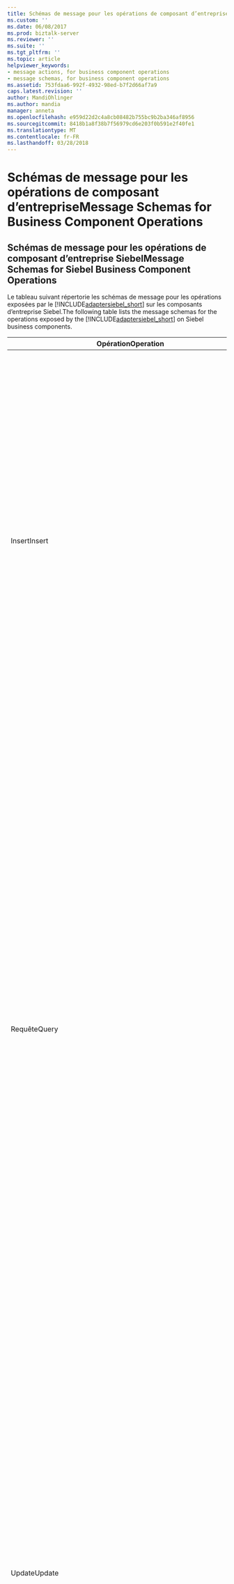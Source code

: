 ```yaml
---
title: Schémas de message pour les opérations de composant d’entreprise | Documents Microsoft
ms.custom: ''
ms.date: 06/08/2017
ms.prod: biztalk-server
ms.reviewer: ''
ms.suite: ''
ms.tgt_pltfrm: ''
ms.topic: article
helpviewer_keywords:
- message actions, for business component operations
- message schemas, for business component operations
ms.assetid: 753fdaa6-992f-4932-98ed-b7f2d66af7a9
caps.latest.revision: ''
author: MandiOhlinger
ms.author: mandia
manager: anneta
ms.openlocfilehash: e959d22d2c4a8cb08482b755bc9b2ba346af8956
ms.sourcegitcommit: 8418b1a8f38b7f56979cd6e203f0b591e2f40fe1
ms.translationtype: MT
ms.contentlocale: fr-FR
ms.lasthandoff: 03/28/2018
---
```

# <a name="message-schemas-for-business-component-operations"></a><span data-ttu-id="84658-102">Schémas de message pour les opérations de composant d’entreprise</span><span class="sxs-lookup"><span data-stu-id="84658-102">Message Schemas for Business Component Operations</span></span>
## <a name="message-schemas-for-siebel-business-component-operations"></a><span data-ttu-id="84658-103">Schémas de message pour les opérations de composant d’entreprise Siebel</span><span class="sxs-lookup"><span data-stu-id="84658-103">Message Schemas for Siebel Business Component Operations</span></span>  
 <span data-ttu-id="84658-104">Le tableau suivant répertorie les schémas de message pour les opérations exposées par le [!INCLUDE[adaptersiebel_short](../../includes/adaptersiebel-short-md.md)] sur les composants d’entreprise Siebel.</span><span class="sxs-lookup"><span data-stu-id="84658-104">The following table lists the message schemas for the operations exposed by the [!INCLUDE[adaptersiebel_short](../../includes/adaptersiebel-short-md.md)] on Siebel business components.</span></span>  
  
|<span data-ttu-id="84658-105">Opération</span><span class="sxs-lookup"><span data-stu-id="84658-105">Operation</span></span>|<span data-ttu-id="84658-106">Structure XML</span><span class="sxs-lookup"><span data-stu-id="84658-106">XML Structure</span></span>|<span data-ttu-id="84658-107"> Description</span><span class="sxs-lookup"><span data-stu-id="84658-107">Description</span></span>|  
|---------------|-------------------|-----------------|  
|<span data-ttu-id="84658-108">Insert</span><span class="sxs-lookup"><span data-stu-id="84658-108">Insert</span></span>|<span data-ttu-id="84658-109">Insérer le message :</span><span class="sxs-lookup"><span data-stu-id="84658-109">Insert message:</span></span><br /><br /> `<Insert xmlns="[VERSION]/BusinessObjects/[BO]/[BC]/Operation">   <ArrayOf[BC]InsertRecord>     <[BC]InsertRecord>       <[FIELD1_NAME]>value1</[FIELD1_NAME]>       <[FIELD2_NAME]>value2</[FIELD2_NAME]>       …     </[BC]InsertRecord>     …   </ArrayOf[BC]InsertRecord> </Insert>`<br /><br /> <span data-ttu-id="84658-110">[VERSION] = la chaîne de version de message ; par exemple, «http://Microsoft.LobServices.Siebel/2007/03».</span><span class="sxs-lookup"><span data-stu-id="84658-110">[VERSION] = The message version string; for example, "http://Microsoft.LobServices.Siebel/2007/03".</span></span><br /><br /> <span data-ttu-id="84658-111">[BO] = nom de l’objet métier ; par exemple, le compte.</span><span class="sxs-lookup"><span data-stu-id="84658-111">[BO] = Name of the business object; for example, Account.</span></span><br /><br /> <span data-ttu-id="84658-112">[BC] = nom du composant d’entreprise ; par exemple, le compte.</span><span class="sxs-lookup"><span data-stu-id="84658-112">[BC] = Name of the business component; for example, Account.</span></span><br /><br /> <span data-ttu-id="84658-113">[FIELD1_NAME] = nom de champ du composant entreprise ; par exemple, Account_x0020_Status.</span><span class="sxs-lookup"><span data-stu-id="84658-113">[FIELD1_NAME] = Business component field name; for example, Account_x0020_Status.</span></span><br /><br /> <span data-ttu-id="84658-114">Insérer un message de réponse :</span><span class="sxs-lookup"><span data-stu-id="84658-114">Insert response message:</span></span><br /><br /> `<InsertResponset xmlns="[VERSION]/BusinessObjects/[BO]/[BC]/Operation">   <InsertResult>      <string xmlns="http://schemas.microsoft.com/2003/10/Serialization/Arrays">[ID1]</string>      <string xmlns="http://schemas.microsoft.com/2003/10/Serialization/Arrays">[ID2]</string>      …   </InsertResult> </InsertResponse>`<br /><br /> <span data-ttu-id="84658-115">[VERSION] = la chaîne de version de message ; par exemple, «http://Microsoft.LobServices.Siebel/2007/03»</span><span class="sxs-lookup"><span data-stu-id="84658-115">[VERSION] = The message version string; for example, "http://Microsoft.LobServices.Siebel/2007/03"</span></span><br /><br /> <span data-ttu-id="84658-116">[BO] = nom de l’objet métier ; par exemple, le compte.</span><span class="sxs-lookup"><span data-stu-id="84658-116">[BO] = Name of the business object; for example, Account.</span></span><br /><br /> <span data-ttu-id="84658-117">[BC] = nom du composant d’entreprise ; par exemple, le compte.</span><span class="sxs-lookup"><span data-stu-id="84658-117">[BC] = Name of the business component; for example, Account.</span></span><br /><br /> <span data-ttu-id="84658-118">[ID] = ID d’enregistrement ; par exemple, 42 6ODBL.</span><span class="sxs-lookup"><span data-stu-id="84658-118">[ID] = Record ID; for example, 42-6ODBL.</span></span>|<span data-ttu-id="84658-119">Insère un ou plusieurs enregistrements dans un composant d’entreprise.</span><span class="sxs-lookup"><span data-stu-id="84658-119">Inserts one or more records into a business component.</span></span><br /><br /> <span data-ttu-id="84658-120">La réponse contient les ID de tous les enregistrements sont insérés d’enregistrement.</span><span class="sxs-lookup"><span data-stu-id="84658-120">The response contains the record IDs of all records inserted.</span></span><br /><br /> <span data-ttu-id="84658-121">Si au moins une insertion a réussi, puis aucune exception n’est levée et la réponse contient les ID des enregistrements a été insérés.</span><span class="sxs-lookup"><span data-stu-id="84658-121">If at least one insertion is successful, then no exception is thrown and the response will contain the IDs of the successfully inserted records.</span></span> <span data-ttu-id="84658-122">Toutefois, si toutes les insertions échouent, une exception sera levée (XmlReaderParsingException ou TargetSystemException).</span><span class="sxs-lookup"><span data-stu-id="84658-122">However, if all insertions fail, an exception will be thrown (XmlReaderParsingException or TargetSystemException).</span></span>|  
|<span data-ttu-id="84658-123">Requête</span><span class="sxs-lookup"><span data-stu-id="84658-123">Query</span></span>|<span data-ttu-id="84658-124">Message de requête :</span><span class="sxs-lookup"><span data-stu-id="84658-124">Query message:</span></span><br /><br /> `<Query xmlns="[VERSION]/BusinessObjects/[BO]/[BC]/Operation">   <ViewMode>[View_mode]</ViewMode>   <[BC]QueryInputRecord>     <SearchExpr>[Search_expr]</SearchExpr>     <SortSpec>Sort_spec</SortSpec>     <QueryFields>       <string xmlns="http://schemas.microsoft.com/2003/10/Serialization/Arrays">[Field1_name]</string>       <string xmlns="http://schemas.microsoft.com/2003/10/Serialization/Arrays">[Field2_name]</string>       …     </QueryFields>   </[BC]QueryInputRecord> </Query>`<br /><br /> <span data-ttu-id="84658-125">[VERSION] = la chaîne de version de message ; par exemple, «http://Microsoft.LobServices.Siebel/2007/03».</span><span class="sxs-lookup"><span data-stu-id="84658-125">[VERSION] = The message version string; for example, "http://Microsoft.LobServices.Siebel/2007/03".</span></span><br /><br /> <span data-ttu-id="84658-126">[View_mode] = mode d’affichage à appliquer.</span><span class="sxs-lookup"><span data-stu-id="84658-126">[View_mode] = View mode to apply.</span></span> <span data-ttu-id="84658-127">Il s'agit d'un paramètre facultatif.</span><span class="sxs-lookup"><span data-stu-id="84658-127">This is an optional parameter.</span></span> <span data-ttu-id="84658-128">Consultez la documentation de Siebel pour obtenir une explication des valeurs possibles.</span><span class="sxs-lookup"><span data-stu-id="84658-128">See the Siebel documentation for an explanation of possible values.</span></span><br /><br /> <span data-ttu-id="84658-129">[Search_expr] = expression de recherche Siebel ; par exemple, [Name] comme « 3Com \* ».</span><span class="sxs-lookup"><span data-stu-id="84658-129">[Search_expr] = Siebel search expression; for example, [Name] LIKE “3Com\*”.</span></span><br /><br /> <span data-ttu-id="84658-130">[Sort_spec] = la spécification de tri Siebel ; par exemple, nom (DESC), emplacement.</span><span class="sxs-lookup"><span data-stu-id="84658-130">[Sort_spec] = Siebel sort specification; for example, Name (DESC), Location.</span></span><br /><br /> <span data-ttu-id="84658-131">[FIELD1_NAME] = nom de champ du composant entreprise ; par exemple, état du compte.</span><span class="sxs-lookup"><span data-stu-id="84658-131">[FIELD1_NAME] = Business component field name; for example, Account Status.</span></span><br /><br /> <span data-ttu-id="84658-132">Message de réponse de requête :</span><span class="sxs-lookup"><span data-stu-id="84658-132">Query response message:</span></span><br /><br /> `<QueryResponse xmlns=" [VERSION]/BusinessObjects/[BO]/[BC]/Operation">   <QueryResult>     <[BC]QueryRecord>       <[FIELD1_NAME]>value1</[FIELD1_NAME]>       <[FIELD2_NAME]>value2</[FIELD2_NAME]>       …     </[BC]QueryRecord >   </QueryResult> </QueryResponse>`<br /><br /> <span data-ttu-id="84658-133">[VERSION] = la chaîne de version de message ; par exemple, «http://Microsoft.LobServices.Siebel/2007/03».</span><span class="sxs-lookup"><span data-stu-id="84658-133">[VERSION] = The message version string; for example, "http://Microsoft.LobServices.Siebel/2007/03".</span></span><br /><br /> <span data-ttu-id="84658-134">[BO] = nom de l’objet métier ; par exemple, le compte.</span><span class="sxs-lookup"><span data-stu-id="84658-134">[BO] = Name of the business object; for example, Account.</span></span><br /><br /> <span data-ttu-id="84658-135">[BC] = nom du composant d’entreprise ; par exemple, le compte.</span><span class="sxs-lookup"><span data-stu-id="84658-135">[BC] = Name of the business component; for example, Account.</span></span><br /><br /> <span data-ttu-id="84658-136">[FIELD1_NAME] = nom de champ du composant entreprise ; par exemple, Account_x0020_Status.</span><span class="sxs-lookup"><span data-stu-id="84658-136">[FIELD1_NAME] = Business component field name; for example, Account_x0020_Status.</span></span>|<span data-ttu-id="84658-137">Interroge un ou plusieurs enregistrements à partir du composant d’entreprise cible.</span><span class="sxs-lookup"><span data-stu-id="84658-137">Queries one or more records from the target business component.</span></span> <span data-ttu-id="84658-138">L’opération de requête accepte les paramètres suivants :</span><span class="sxs-lookup"><span data-stu-id="84658-138">The Query operation takes the following parameters:</span></span><br /><br /> <span data-ttu-id="84658-139">\<SearchExpr\> tous les enregistrements sous le composant de gestion cible sont comparés à l’expression de recherche et les enregistrements correspondants sont retournés.</span><span class="sxs-lookup"><span data-stu-id="84658-139">\<SearchExpr\> All records under the target business component are compared against the search expression and matching records are returned.</span></span><br /><br /> <span data-ttu-id="84658-140">\<SortSpec\> les spécifications de tri détermine l’ordre dans lequel les enregistrements qui correspondent à l’expression de recherche sont retournés.</span><span class="sxs-lookup"><span data-stu-id="84658-140">\<SortSpec\> The sort specification determines the order in which records that match the search expression are returned.</span></span> <span data-ttu-id="84658-141">Ce paramètre est facultatif.</span><span class="sxs-lookup"><span data-stu-id="84658-141">This parameter is optional.</span></span><br /><br /> <span data-ttu-id="84658-142">\<ChampsRequête\> une liste de noms de champ qui spécifie les champs dans le composant d’entreprise cible qui doit être récupéré par l’opération de requête.</span><span class="sxs-lookup"><span data-stu-id="84658-142">\<QueryFields\> A list of field names that specifies the fields in the target business component that should be retrieved by the query operation.</span></span> <span data-ttu-id="84658-143">Seuls les champs de cette liste sont renvoyés dans chaque enregistrement.</span><span class="sxs-lookup"><span data-stu-id="84658-143">Only the fields in this list are returned in each record.</span></span> <span data-ttu-id="84658-144">Chaque champ doit être spécifié en utilisant le nom d’origine du champ dans le composant d’entreprise, pas le nom codé en XML ; par exemple, « Prénom » au lieu de « First_x0032_Name ».</span><span class="sxs-lookup"><span data-stu-id="84658-144">Each field should be specified by using the original name of the field in the business component, not the XML-encoded name; for example, "First Name" instead of "First_x0032_Name".</span></span> <span data-ttu-id="84658-145">Ce paramètre est facultatif.</span><span class="sxs-lookup"><span data-stu-id="84658-145">This parameter is optional.</span></span> <span data-ttu-id="84658-146">Si les champs de la requête ne sont pas spécifiés, tous les champs sont retournés.</span><span class="sxs-lookup"><span data-stu-id="84658-146">If query fields are not specified, then all fields are returned.</span></span>|  
|<span data-ttu-id="84658-147">Update</span><span class="sxs-lookup"><span data-stu-id="84658-147">Update</span></span>|<span data-ttu-id="84658-148">Message de mise à jour :</span><span class="sxs-lookup"><span data-stu-id="84658-148">Update message:</span></span><br /><br /> `<Update xmlns="[VERSION]/BusinessObjects/[BO]/[BC]/Operation">   <ViewMode>[View_mode]</ViewMode>   <ArrayOf[BC]UpdateRecord>     <[BC]UpdateRecord>       <[FIELD1_NAME]>value1</[FIELD1_NAME]>       <[FIELD2_NAME]>value2</[FIELD2_NAME]>       …       <Id>[Record_ID]</Id>     </[BC]UpdateRecord>     …   </ArrayOf[BC]UpdateRecord> </Update>`<br /><br /> <span data-ttu-id="84658-149">[VERSION] = la chaîne de version de message ; par exemple, «http://Microsoft.LobServices.Siebel/2007/03».</span><span class="sxs-lookup"><span data-stu-id="84658-149">[VERSION] = The message version string; for example, "http://Microsoft.LobServices.Siebel/2007/03".</span></span><br /><br /> <span data-ttu-id="84658-150">[BO] = nom de l’objet métier ; par exemple, le compte.</span><span class="sxs-lookup"><span data-stu-id="84658-150">[BO] = Name of the business object; for example, Account.</span></span><br /><br /> <span data-ttu-id="84658-151">[BC] = nom du composant d’entreprise ; par exemple, le compte.</span><span class="sxs-lookup"><span data-stu-id="84658-151">[BC] = Name of the business component; for example, Account.</span></span><br /><br /> <span data-ttu-id="84658-152">[View_mode] = mode d’affichage à appliquer lors de l’interrogation des enregistrements qui doivent être mis à jour.</span><span class="sxs-lookup"><span data-stu-id="84658-152">[View_mode] = View mode to apply when querying the records that need to be updated.</span></span> <span data-ttu-id="84658-153">Il s'agit d'un paramètre facultatif.</span><span class="sxs-lookup"><span data-stu-id="84658-153">This is an optional parameter.</span></span> <span data-ttu-id="84658-154">Consultez la documentation de Siebel pour obtenir une explication des valeurs possibles.</span><span class="sxs-lookup"><span data-stu-id="84658-154">See the Siebel documentation for an explanation of possible values.</span></span><br /><br /> <span data-ttu-id="84658-155">[FIELD1_NAME] = nom de champ du composant entreprise ; par exemple, Account_x0020_Status.</span><span class="sxs-lookup"><span data-stu-id="84658-155">[FIELD1_NAME] = Business component field name; for example, Account_x0020_Status.</span></span><br /><br /> <span data-ttu-id="84658-156">[Record_ID] = ID d’enregistrement d’un enregistrement à mettre à jour ; par exemple, 42 60DBL.</span><span class="sxs-lookup"><span data-stu-id="84658-156">[Record_ID] = Record ID of a record to be updated; for example, 42-60DBL.</span></span><br /><br /> <span data-ttu-id="84658-157">Message de réponse de mise à jour :</span><span class="sxs-lookup"><span data-stu-id="84658-157">Update response message:</span></span><br /><br /> `<UpdateResponse xmlns="[VERSION]/BusinessObjects/[BO]/[BC]/Operation">   <UpdateResult>     <string xmlns="http://schemas.microsoft.com/2003/10/Serialization/Arrays">[ID1]</string>     <string xmlns="http://schemas.microsoft.com/2003/10/Serialization/Arrays">[ID2]</string>     …   </UpdateResult> </UpdateResponse>`<br /><br /> <span data-ttu-id="84658-158">[VERSION] = la chaîne de version de message ; par exemple, «http://Microsoft.LobServices.Siebel/2007/03».</span><span class="sxs-lookup"><span data-stu-id="84658-158">[VERSION] = The message version string; for example, "http://Microsoft.LobServices.Siebel/2007/03".</span></span><br /><br /> <span data-ttu-id="84658-159">[BO] = nom de l’objet métier ; par exemple, le compte.</span><span class="sxs-lookup"><span data-stu-id="84658-159">[BO] = Name of the business object; for example, Account.</span></span><br /><br /> <span data-ttu-id="84658-160">[BC] = nom du composant d’entreprise ; par exemple, le compte.</span><span class="sxs-lookup"><span data-stu-id="84658-160">[BC] = Name of the business component; for example, Account.</span></span><br /><br /> <span data-ttu-id="84658-161">[ID] = ID d’enregistrement ; par exemple, 42 6ODBL.</span><span class="sxs-lookup"><span data-stu-id="84658-161">[ID] = Record ID; for example, 42-6ODBL.</span></span>|<span data-ttu-id="84658-162">Mettre à jour un ou plusieurs enregistrements spécifiées par une liste d’enregistrements de mise à jour.</span><span class="sxs-lookup"><span data-stu-id="84658-162">Update one or more records specified by a list of update records.</span></span><br /><br /> <span data-ttu-id="84658-163">Chaque enregistrement de la mise à jour contient une liste des champs à mettre à jour et un seul, obligatoire \<Id\> élément qui identifie l’enregistrement à mettre à jour.</span><span class="sxs-lookup"><span data-stu-id="84658-163">Each update record contains a list of the fields to be updated and a single, mandatory \<Id\> element that identifies the record to be updated.</span></span><br /><br /> <span data-ttu-id="84658-164">La réponse contient une liste de l’enregistrement de l’ID de tous les enregistrements mis à jour.</span><span class="sxs-lookup"><span data-stu-id="84658-164">The response contains a list of the record IDs of all of the records updated.</span></span><br /><br /> <span data-ttu-id="84658-165">Si au moins une mise à jour a réussi, puis aucune exception n’est levée et la réponse contient les ID des enregistrements de mise à jour réussie.</span><span class="sxs-lookup"><span data-stu-id="84658-165">If at least one update is successful, then no exception is thrown and the response will contain the IDs of the successfully updated records.</span></span> <span data-ttu-id="84658-166">Toutefois, si les mises à jour échouent, une exception sera levée (XmlReaderParsingException ou TargetSystemException).</span><span class="sxs-lookup"><span data-stu-id="84658-166">However, if all updates fail, an exception will be thrown (XmlReaderParsingException or TargetSystemException).</span></span>|  
|<span data-ttu-id="84658-167">Supprimer</span><span class="sxs-lookup"><span data-stu-id="84658-167">Delete</span></span>|<span data-ttu-id="84658-168">Supprimer le message :</span><span class="sxs-lookup"><span data-stu-id="84658-168">Delete message:</span></span><br /><br /> `<Delete xmlns="[VERSION]/BusinessObjects/[BO]/[BC]/Operation">   <ViewMode>[View_mode]</ViewMode>   <Id>     <string xmlns="http://schemas.microsoft.com/2003/10/Serialization/Arrays">[ID1]</string>     <string xmlns="http://schemas.microsoft.com/2003/10/Serialization/Arrays">[ID2]</string>     …   </Id>   <SearchExpr>Search_expr</SearchExpr> </Delete>`<br /><br /> <span data-ttu-id="84658-169">[VERSION] = la chaîne de version de message ; par exemple, «http://Microsoft.LobServices.Siebel/2007/03».</span><span class="sxs-lookup"><span data-stu-id="84658-169">[VERSION] = The message version string; for example, "http://Microsoft.LobServices.Siebel/2007/03".</span></span><br /><br /> <span data-ttu-id="84658-170">[BO] = nom de l’objet métier ; par exemple, le compte.</span><span class="sxs-lookup"><span data-stu-id="84658-170">[BO] = Name of the business object; for example, Account.</span></span><br /><br /> <span data-ttu-id="84658-171">[BC] = nom du composant d’entreprise ; par exemple, le compte.</span><span class="sxs-lookup"><span data-stu-id="84658-171">[BC] = Name of the business component; for example, Account.</span></span><br /><br /> <span data-ttu-id="84658-172">[View_mode] = mode d’affichage à appliquer lors de l’interrogation des enregistrements qui doivent être supprimés.</span><span class="sxs-lookup"><span data-stu-id="84658-172">[View_mode] = View mode to apply when querying the records that need to be deleted.</span></span> <span data-ttu-id="84658-173">Il s'agit d'un paramètre facultatif.</span><span class="sxs-lookup"><span data-stu-id="84658-173">This is an optional parameter.</span></span> <span data-ttu-id="84658-174">Consultez la documentation de Siebel pour obtenir une explication des valeurs possibles.</span><span class="sxs-lookup"><span data-stu-id="84658-174">See the Siebel documentation for an explanation of possible values.</span></span><br /><br /> <span data-ttu-id="84658-175">[ID] = ID d’enregistrement ; par exemple, 42 6ODBL.</span><span class="sxs-lookup"><span data-stu-id="84658-175">[ID] = Record ID; for example, 42-6ODBL.</span></span><br /><br /> <span data-ttu-id="84658-176">Search_expr = expression de recherche Siebel ; par exemple, [Name] comme « 3Com \* ».</span><span class="sxs-lookup"><span data-stu-id="84658-176">Search_expr = Siebel search expression; for example, [Name] LIKE “3Com\*”.</span></span><br /><br /> <span data-ttu-id="84658-177">Supprimer le message de réponse</span><span class="sxs-lookup"><span data-stu-id="84658-177">Delete response message</span></span><br /><br /> `<DeleteResponse xmlns="[VERSION]/BusinessObjects/[BO]/[BC]/Operation">   <DeleteResult>     <string xmlns="http://schemas.microsoft.com/2003/10/Serialization/Arrays">[ID1]</string>     <string xmlns="http://schemas.microsoft.com/2003/10/Serialization/Arrays">[ID2]</string>     …   </DeleteResult> </DeleteResponse>`<br /><br /> <span data-ttu-id="84658-178">[VERSION] = la chaîne de version de message ; par exemple, «http://Microsoft.LobServices.Siebel/2007/03».</span><span class="sxs-lookup"><span data-stu-id="84658-178">[VERSION] = The message version string; for example, "http://Microsoft.LobServices.Siebel/2007/03".</span></span><br /><br /> <span data-ttu-id="84658-179">[BO] = nom de l’objet métier ; par exemple, le compte.</span><span class="sxs-lookup"><span data-stu-id="84658-179">[BO] = Name of the business object; for example, Account.</span></span><br /><br /> <span data-ttu-id="84658-180">[BC] = nom du composant d’entreprise ; par exemple, le compte.</span><span class="sxs-lookup"><span data-stu-id="84658-180">[BC] = Name of the business component; for example, Account.</span></span><br /><br /> <span data-ttu-id="84658-181">[ID] = ID d’enregistrement ; par exemple, 42 6ODBL.</span><span class="sxs-lookup"><span data-stu-id="84658-181">[ID] = Record ID; for example, 42-6ODBL.</span></span>|<span data-ttu-id="84658-182">Supprimer un ou plusieurs enregistrements correspondant à un ensemble d’ID d’enregistrement ou d’une expression de recherche.</span><span class="sxs-lookup"><span data-stu-id="84658-182">Delete one or more records matching a set of record IDs or a search expression.</span></span><br /><br /> <span data-ttu-id="84658-183">**Important :** l’opération de suppression prend une expression de recherche ou d’un ensemble d’ID d’enregistrement.</span><span class="sxs-lookup"><span data-stu-id="84658-183">**Important:** The Delete operation takes either a search expression or a set of record IDs.</span></span> <span data-ttu-id="84658-184">Vous ne pouvez pas spécifier les deux paramètres dans la même opération de suppression.</span><span class="sxs-lookup"><span data-stu-id="84658-184">You cannot specify both parameters in the same Delete operation.</span></span><br /><br /> <span data-ttu-id="84658-185">La réponse contient une liste de l’enregistrement ID de toutes les lignes supprimées.</span><span class="sxs-lookup"><span data-stu-id="84658-185">The response contains a list of the record IDs of all of the rows deleted.</span></span><br /><br /> <span data-ttu-id="84658-186">Si au moins une suppression a réussi, puis aucune exception n’est levée et la réponse contient les ID des enregistrements supprimés avec succès.</span><span class="sxs-lookup"><span data-stu-id="84658-186">If at least one deletion is successful, then no exception is thrown and the response will contain the IDs of the successfully deleted records.</span></span> <span data-ttu-id="84658-187">Toutefois, si toutes les suppressions échouent, une exception sera levée (XmlReaderParsingException ou TargetSystemException).</span><span class="sxs-lookup"><span data-stu-id="84658-187">However, if all deletions fail, an exception will be thrown (XmlReaderParsingException or TargetSystemException).</span></span>|  
|<span data-ttu-id="84658-188">Associer</span><span class="sxs-lookup"><span data-stu-id="84658-188">Associate</span></span>|<span data-ttu-id="84658-189">Associer le message :</span><span class="sxs-lookup"><span data-stu-id="84658-189">Associate message:</span></span><br /><br /> `<Associate xmlns="[VERSION]/BusinessObjects/[BO]/[BC]/Operation">   <ViewMode>[View_mode]</ViewMode>   <ParentSearchExpr>Par_search</ParentSearchExpr>   <ParentMVGField>Field_name</ParentMVGField>   <ChildSearchExpr>Chld_search</ChildSearchExpr> </Associate>`<br /><br /> <span data-ttu-id="84658-190">[VERSION] = la chaîne de version de message ; par exemple, «http://Microsoft.LobServices.Siebel/2007/03».</span><span class="sxs-lookup"><span data-stu-id="84658-190">[VERSION] = The message version string; for example, "http://Microsoft.LobServices.Siebel/2007/03".</span></span><br /><br /> <span data-ttu-id="84658-191">[BO] = nom de l’objet métier ; par exemple, le compte.</span><span class="sxs-lookup"><span data-stu-id="84658-191">[BO] = Name of the business object; for example, Account.</span></span><br /><br /> <span data-ttu-id="84658-192">[BC] = nom du composant d’entreprise ; par exemple, le compte.</span><span class="sxs-lookup"><span data-stu-id="84658-192">[BC] = Name of the business component; for example, Account.</span></span><br /><br /> <span data-ttu-id="84658-193">[View_mode] = mode d’affichage à appliquer à la requête pour les enregistrements de composant d’entreprise parents et enfants.</span><span class="sxs-lookup"><span data-stu-id="84658-193">[View_mode] = View mode to apply to the query for parent and child business component records.</span></span> <span data-ttu-id="84658-194">Si une valeur est spécifiée, cette valeur sera appliquée à la recherche de parent et la recherche d’enfants.</span><span class="sxs-lookup"><span data-stu-id="84658-194">If a value is specified, that value will be applied to both the parent search and the child search.</span></span> <span data-ttu-id="84658-195">Il s'agit d'un argument facultatif.</span><span class="sxs-lookup"><span data-stu-id="84658-195">This is an optional argument.</span></span> <span data-ttu-id="84658-196">Pour obtenir une explication des valeurs possibles, consultez la documentation de Siebel.</span><span class="sxs-lookup"><span data-stu-id="84658-196">For an explanation of possible values, see the Siebel documentation.</span></span><br /><br /> <span data-ttu-id="84658-197">[Par_search] = expression de recherche correspondant à une seule activité composant parente ; par exemple, [Id] comme AB-12345.</span><span class="sxs-lookup"><span data-stu-id="84658-197">[Par_search] = Search expression matching exactly one parent business component record; for example, [Id] LIKE AB-12345.</span></span><br /><br /> <span data-ttu-id="84658-198">[Chld_search] = expression de recherche correspondant à enregistrement de composant de professionnels exactement un seul enfant sera associé à l’enregistrement de composant parent entreprise ; par exemple, [Id] comme CD-12345.</span><span class="sxs-lookup"><span data-stu-id="84658-198">[Chld_search] = Search expression matching exactly one child business component record that will be associated with the parent business component record; for example, [Id] LIKE CD-12345.</span></span><br /><br /> <span data-ttu-id="84658-199">[Nom_champ] = nom de champ de groupe à valeurs multiples du composant parent entreprise ; par exemple, « facture à prénom ' dans le composant de gestion de compte.</span><span class="sxs-lookup"><span data-stu-id="84658-199">[Field_name] = Multi-value group field name of the parent business component; for example, 'Bill To First Name' in the Account business component.</span></span><br /><br /> <span data-ttu-id="84658-200">Associer un message de réponse :</span><span class="sxs-lookup"><span data-stu-id="84658-200">Associate response message:</span></span><br /><br /> `<AssociateResponse xmlns="[VERSION]/BusinessObjects/[BO]/[BC]/Operation">   <AssociateResult>     <ChildID>[CHILD_ID]</ChildID>     <ParentID>[PARENT_ID]</ParentID>   </AssociateResult> </AssociateResponse>`<br /><br /> <span data-ttu-id="84658-201">[VERSION] = la chaîne de version de message ; par exemple, «http://Microsoft.LobServices.Siebel/2007/03».</span><span class="sxs-lookup"><span data-stu-id="84658-201">[VERSION] = The message version string; for example, "http://Microsoft.LobServices.Siebel/2007/03".</span></span><br /><br /> <span data-ttu-id="84658-202">[BO] = nom de l’objet métier ; par exemple, le compte.</span><span class="sxs-lookup"><span data-stu-id="84658-202">[BO] = Name of the business object; for example, Account.</span></span><br /><br /> <span data-ttu-id="84658-203">[BC] = nom du composant d’entreprise ; par exemple, le compte.</span><span class="sxs-lookup"><span data-stu-id="84658-203">[BC] = Name of the business component; for example, Account.</span></span><br /><br /> <span data-ttu-id="84658-204">[CHILD_ID] = ID d’enregistrement enfant ; par exemple, 42 6ODBL.</span><span class="sxs-lookup"><span data-stu-id="84658-204">[CHILD_ID] = Child Record ID; for example, 42-6ODBL.</span></span><br /><br /> <span data-ttu-id="84658-205">[PARENT_ID] = ID d’enregistrement Parent ; par exemple, 42 6ODBL.</span><span class="sxs-lookup"><span data-stu-id="84658-205">[PARENT_ID] = Parent Record ID; for example, 42-6ODBL.</span></span>|<span data-ttu-id="84658-206">L’opération d’association apparaissent uniquement pour les composants d’entreprise avec des champs de groupe à valeurs multiples (multiples).</span><span class="sxs-lookup"><span data-stu-id="84658-206">The Associate operation is surfaced only for business components with multi-value group (MVG) fields.</span></span> <span data-ttu-id="84658-207">Il associe les enregistrements en spécifiant les expressions de recherche pour le parent et enfant.</span><span class="sxs-lookup"><span data-stu-id="84658-207">It associates records by specifying search expressions for parent and child records.</span></span><br /><br /> <span data-ttu-id="84658-208">L’opération d’association :</span><span class="sxs-lookup"><span data-stu-id="84658-208">The Associate operation:</span></span><br /><br /> <span data-ttu-id="84658-209">-Associe un enregistrement de composant d’entreprise parent sélectionné avec un enregistrement de composant d’activité enfant sélectionné</span><span class="sxs-lookup"><span data-stu-id="84658-209">- Associates a selected parent business component record with one selected child business component record</span></span><br /><br /> <span data-ttu-id="84658-210">-Établit une association 1:1.</span><span class="sxs-lookup"><span data-stu-id="84658-210">- Establishes a 1:1 association.</span></span> <span data-ttu-id="84658-211">un seul enregistrement parent à associer à l’enregistrement d’un enfant</span><span class="sxs-lookup"><span data-stu-id="84658-211">one parent record will be associated with one child record</span></span><br /><br /> <span data-ttu-id="84658-212">-Les associations de 1:1 plusieurs doivent être effectuées pour une association de 1 à n, et plusieurs associations de 1 à n doivent être effectuées pour une association m : n</span><span class="sxs-lookup"><span data-stu-id="84658-212">- Multiple 1:1 associations should be made for a 1:N association and multiple 1:N associations should be made for a M:N association</span></span><br /><br /> <span data-ttu-id="84658-213">Remarque :</span><span class="sxs-lookup"><span data-stu-id="84658-213">Please note:</span></span><br /><br /> <span data-ttu-id="84658-214">L’expression de recherche parent doit correspondre à un enregistrement unique dans la table parente.</span><span class="sxs-lookup"><span data-stu-id="84658-214">The parent search expression must match a unique record in the parent table.</span></span><br /><br /> <span data-ttu-id="84658-215">L’expression de recherche enfant doit correspondre à un enregistrement unique dans la table enfant.</span><span class="sxs-lookup"><span data-stu-id="84658-215">The child search expression must match a unique record in the child table.</span></span><br /><br /> <span data-ttu-id="84658-216">La valeur de retour contient l’ID d’enregistrement de la ligne enfant associée et l’ID d’enregistrement de la ligne parente associée.</span><span class="sxs-lookup"><span data-stu-id="84658-216">The return value contains the record ID of the associated child row and the record ID of the associated parent row.</span></span> <span data-ttu-id="84658-217">Si l’expression de recherche parent ou l’expression de recherche enfant retourne plus d’un enregistrement de correspondance, une exception est levée.</span><span class="sxs-lookup"><span data-stu-id="84658-217">If the parent search expression or the child search expression returns more than one matching record, an exception will be thrown.</span></span>|  
|<span data-ttu-id="84658-218">Dissocier</span><span class="sxs-lookup"><span data-stu-id="84658-218">Dissociate</span></span>|<span data-ttu-id="84658-219">Dissociation du message :</span><span class="sxs-lookup"><span data-stu-id="84658-219">Dissociate message:</span></span><br /><br /> `<Dissociate xmlns="[VERSION]/BusinessObjects/[BO]/[BC]/Operation">   <ViewMode>[View_mode]</ViewMode>   <ParentSearchExpr>Par_search</ParentSearchExpr>   <ParentMVGField>Field_name</ParentMVGField>   <ChildSearchExpr>Chld_search</ChildSearchExpr> </Dissociate>`<br /><br /> <span data-ttu-id="84658-220">[VERSION] = la chaîne de version de message ; par exemple, «http://Microsoft.LobServices.Siebel/2007/03».</span><span class="sxs-lookup"><span data-stu-id="84658-220">[VERSION] = The message version string; for example, "http://Microsoft.LobServices.Siebel/2007/03".</span></span><br /><br /> <span data-ttu-id="84658-221">[BO] = nom de l’objet métier ; par exemple, le compte.</span><span class="sxs-lookup"><span data-stu-id="84658-221">[BO] = Name of the business object; for example, Account.</span></span><br /><br /> <span data-ttu-id="84658-222">[BC] = nom du composant d’entreprise ; par exemple, le compte.</span><span class="sxs-lookup"><span data-stu-id="84658-222">[BC] = Name of the business component; for example, Account.</span></span><br /><br /> <span data-ttu-id="84658-223">[View_mode] = mode d’affichage à appliquer à la requête pour les enregistrements de composant d’entreprise parents et enfants.</span><span class="sxs-lookup"><span data-stu-id="84658-223">[View_mode] = View mode to apply to the query for parent and child business component records.</span></span> <span data-ttu-id="84658-224">Si une valeur est spécifiée, cette valeur sera appliquée à la recherche de parent et la recherche d’enfants.</span><span class="sxs-lookup"><span data-stu-id="84658-224">If a value is specified, that value will be applied to both the parent search and the child search.</span></span> <span data-ttu-id="84658-225">Il s'agit d'un argument facultatif.</span><span class="sxs-lookup"><span data-stu-id="84658-225">This is an optional argument.</span></span> <span data-ttu-id="84658-226">Pour obtenir une explication des valeurs autorisées, consultez la documentation de Siebel.</span><span class="sxs-lookup"><span data-stu-id="84658-226">For an explanation of permissible values, see the Siebel documentation.</span></span><br /><br /> <span data-ttu-id="84658-227">[Par_search] = expression de recherche correspondant à une seule activité composant parente ; par exemple, [Id] comme AB-12345.</span><span class="sxs-lookup"><span data-stu-id="84658-227">[Par_search] = Search expression matching exactly one parent business component record; for example, [Id] LIKE AB-12345.</span></span><br /><br /> <span data-ttu-id="84658-228">[Chld_search] = expression de recherche correspondant exactement une entreprise composant enregistrement enfant qui sera dissociée avec l’enregistrement de composant parent entreprise ; par exemple, [Id] comme CD-12345.</span><span class="sxs-lookup"><span data-stu-id="84658-228">[Chld_search] = Search expression matching exactly one child business component record that will be dissociated with the parent business component record; for example, [Id] LIKE CD-12345.</span></span><br /><br /> <span data-ttu-id="84658-229">[Nom_champ] = fieldname de groupe à valeurs multiples du composant parent entreprise ; par exemple, « facture à prénom ' dans le composant de gestion de compte.</span><span class="sxs-lookup"><span data-stu-id="84658-229">[Field_name] = Multi-value group fieldname of the parent business component; for example, 'Bill To First Name' in the Account business component.</span></span><br /><br /> <span data-ttu-id="84658-230">Dissociation du message de réponse :</span><span class="sxs-lookup"><span data-stu-id="84658-230">Dissociate response message:</span></span><br /><br /> `<DissociateResponse xmlns="[VERSION]/BusinessObjects/[BO]/[BC]/Operation">   <DissociateResult>     <ChildID>[CHILD_ID]</ChildID>     <ParentID>[PARENT_ID]</ParentID>   </DissociateResult> </DisocciateResponse>`<br /><br /> <span data-ttu-id="84658-231">[VERSION] = la chaîne de version de message ; par exemple, «http://Microsoft.LobServices.Siebel/2007/03».</span><span class="sxs-lookup"><span data-stu-id="84658-231">[VERSION] = The message version string; for example, "http://Microsoft.LobServices.Siebel/2007/03".</span></span><br /><br /> <span data-ttu-id="84658-232">[BO] = nom de l’objet métier ; par exemple, le compte.</span><span class="sxs-lookup"><span data-stu-id="84658-232">[BO] = Name of the business object; for example, Account.</span></span><br /><br /> <span data-ttu-id="84658-233">[BC] = nom du composant d’entreprise ; par exemple, le compte.</span><span class="sxs-lookup"><span data-stu-id="84658-233">[BC] = Name of the business component; for example, Account.</span></span><br /><br /> <span data-ttu-id="84658-234">[CHILD_ID] = ID d’enregistrement enfant ; par exemple, 42 6ODBL.</span><span class="sxs-lookup"><span data-stu-id="84658-234">[CHILD_ID] = Child Record ID; for example, 42-6ODBL.</span></span><br /><br /> <span data-ttu-id="84658-235">[PARENT_ID] = ID d’enregistrement Parent ; par exemple, 42 6ODBL.</span><span class="sxs-lookup"><span data-stu-id="84658-235">[PARENT_ID] = Parent Record ID; for example, 42-6ODBL.</span></span>|<span data-ttu-id="84658-236">L’opération recréez-la apparaissent uniquement pour les composants d’entreprise avec des champs de groupe à valeurs multiples (multiples).</span><span class="sxs-lookup"><span data-stu-id="84658-236">The Dissociate operation is surfaced only for business components with multi-value group (MVG) fields.</span></span> <span data-ttu-id="84658-237">Il dissocie les enregistrements en spécifiant les expressions de recherche pour le parent et enfant.</span><span class="sxs-lookup"><span data-stu-id="84658-237">It dissociates records by specifying search expressions for parent and child records.</span></span><br /><br /> <span data-ttu-id="84658-238">L’opération recréez-la :</span><span class="sxs-lookup"><span data-stu-id="84658-238">The Dissociate operation:</span></span><br /><br /> <span data-ttu-id="84658-239">Dissocie un enregistrement de composant parent sélectionné professionnels avec un enregistrement de composant d’activité enfant sélectionné</span><span class="sxs-lookup"><span data-stu-id="84658-239">Dissociates a selected parent business component record with one selected child business component record</span></span><br /><br /> <span data-ttu-id="84658-240">Établit une dissociation 1:1.</span><span class="sxs-lookup"><span data-stu-id="84658-240">Establishes a 1:1 dissociation.</span></span> <span data-ttu-id="84658-241">un seul enregistrement parent sera dissocié avec l’enregistrement d’un enfant</span><span class="sxs-lookup"><span data-stu-id="84658-241">one parent record will be dissociated with one child record</span></span><br /><br /> <span data-ttu-id="84658-242">Plusieurs dissociations de 1:1 doivent être effectuées pour une dissociation de 1 à n, et plusieurs dissociations de 1 à n doivent être effectuées pour une dissociation m : n</span><span class="sxs-lookup"><span data-stu-id="84658-242">Multiple 1:1 dissociations should be made for a 1:N dissociation and multiple 1:N dissociations should be made for a M:N dissociation</span></span><br /><br /> <span data-ttu-id="84658-243">Notez que l’expression de recherche enfant doit correspondre à un enregistrement unique parmi les enregistrements associés avec les enregistrements parents qui correspond à l’expression de recherche du parent.</span><span class="sxs-lookup"><span data-stu-id="84658-243">Note that the child search expression must match a unique record among the associated records with parent records that match the parent search expression.</span></span><br /><br /> <span data-ttu-id="84658-244">**Important :** il existe une différence dans l’expression de recherche enfant pour les opérations d’association et RECRÉEZ-la.</span><span class="sxs-lookup"><span data-stu-id="84658-244">**Important:** There is a difference in the child search expression for ASSOCIATE and DISSOCIATE operations.</span></span> <span data-ttu-id="84658-245">Dans une opération d’association, l’expression de recherche enfant recherche tous les enregistrements dans le composant d’activité enfant.</span><span class="sxs-lookup"><span data-stu-id="84658-245">In an ASSOCIATE operation, the child search expression searches all records in the child business component.</span></span> <span data-ttu-id="84658-246">Dans une opération RECRÉEZ-la, l’expression de recherche enfant recherche uniquement les enregistrements dans le composant d’entreprise enfants qui sont associés à des enregistrements dans le composant parent de l’entreprise, où les enregistrements parents correspond à l’expression de recherche de parent.</span><span class="sxs-lookup"><span data-stu-id="84658-246">In a DISSOCIATE operation, the child search expression searches only those records in the child business component that are associated with records in the parent business component, where the parent records match the parent search expression.</span></span><br /><br /> <span data-ttu-id="84658-247">La valeur de retour contient l’ID d’enregistrement de l’enregistrement enfant de dissociation et l’ID d’enregistrement de l’enregistrement parent de dissociation.</span><span class="sxs-lookup"><span data-stu-id="84658-247">The return value contains the record ID of the dissociated child record and the record ID of the dissociated parent record.</span></span> <span data-ttu-id="84658-248">Si l’expression de recherche parent ou l’expression de recherche enfant retourne plus d’un enregistrement de correspondance, une exception est levée.</span><span class="sxs-lookup"><span data-stu-id="84658-248">If the parent search expression or the child search expression returns more than one matching record, an exception will be thrown.</span></span>|  
|<span data-ttu-id="84658-249">Query_[MVG_Child_Business_Comp]</span><span class="sxs-lookup"><span data-stu-id="84658-249">Query_[MVG_Child_Business_Comp]</span></span>|<span data-ttu-id="84658-250">Message de Query_ [MVG_Child_Business_Comp] :</span><span class="sxs-lookup"><span data-stu-id="84658-250">Query_[MVG_Child_Business_Comp] message:</span></span><br /><br /> `<Query_[CHILD_BC] xmlns="BusinessObjects/[BO]/[BC]/Operation">   <ViewMode>View_mode</ViewMode>   <ParentSearchExpr>Par_search</ParentSearchExpr>   <ParentMVGField>Field_name</ParentMVGField>   <[CHILD_BC]QueryInputRecord>     <SearchExpr>Chld_search </SearchExpr>     <QueryFields>       <string>field1</string>       <string>field2</string>       …     </QueryFields>   </[CHILD_BC]QueryInputRecord> </Query_[CHILD_BC]>`<br /><br /> <span data-ttu-id="84658-251">[VERSION] = la chaîne de version de message ; par exemple, «http://Microsoft.LobServices.Siebel/2007/03».</span><span class="sxs-lookup"><span data-stu-id="84658-251">[VERSION] = The message version string; for example, "http://Microsoft.LobServices.Siebel/2007/03".</span></span><br /><br /> <span data-ttu-id="84658-252">[BO] = nom de l’objet métier ; par exemple, le compte.</span><span class="sxs-lookup"><span data-stu-id="84658-252">[BO] = Name of the business object; for example, Account.</span></span><br /><br /> <span data-ttu-id="84658-253">[BC] = nom du composant d’entreprise ; par exemple, le compte.</span><span class="sxs-lookup"><span data-stu-id="84658-253">[BC] = Name of the business component; for example, Account.</span></span><br /><br /> <span data-ttu-id="84658-254">[View_mode] = mode d’affichage à appliquer ; peut être de 0 à 9.</span><span class="sxs-lookup"><span data-stu-id="84658-254">[View_mode] = View mode to apply; can be 0 to 9.</span></span> <span data-ttu-id="84658-255">Il s'agit d'un paramètre facultatif.</span><span class="sxs-lookup"><span data-stu-id="84658-255">This is an optional parameter.</span></span> <span data-ttu-id="84658-256">Consultez la documentation de Siebel pour obtenir une explication de ces valeurs possibles.</span><span class="sxs-lookup"><span data-stu-id="84658-256">See the Siebel documentation for an explanation of these possible values.</span></span><br /><br /> <span data-ttu-id="84658-257">[CHILD_BC] = nom du composant d’entreprise enfant associé au champ de groupe à valeurs multiples du composant parent entreprise ; par exemple, Contact (pour le composant de gestion de compte parent).</span><span class="sxs-lookup"><span data-stu-id="84658-257">[CHILD_BC] = Name of the child business component associated with the parent business component’s MVG field; for example, Contact (for the Account parent business component).</span></span><br /><br /> <span data-ttu-id="84658-258">[Par_search] = expression de recherche de correspondance 1 enregistrement de composant d’entreprise parent ; par exemple, [Id] comme AB-12345.</span><span class="sxs-lookup"><span data-stu-id="84658-258">[Par_search] = Search expression matching 1 parent business component record; for example, [Id] LIKE AB-12345.</span></span><br /><br /> <span data-ttu-id="84658-259">[Nom_champ] = fieldname de groupe à valeurs multiples du composant Parent entreprise ; par exemple, « facture à prénom ' dans le composant de gestion de compte ».</span><span class="sxs-lookup"><span data-stu-id="84658-259">[Field_name] = Multi-value group fieldname of the Parent business component; for example, 'Bill To First Name' in the Account business component'.</span></span><br /><br /> <span data-ttu-id="84658-260">[Chld_search] = expression de recherche correspondant à 1 ou plusieurs enfants composant documents professionnels ; par exemple, [Id] comme CD-12345.</span><span class="sxs-lookup"><span data-stu-id="84658-260">[Chld_search] = Search expression matching 1 or more child business component records; for example, [Id] LIKE CD-12345.</span></span><br /><br /> <span data-ttu-id="84658-261">[field1], [field2] et ainsi de suite = champs de la requête dans le composant d’activité enfant.</span><span class="sxs-lookup"><span data-stu-id="84658-261">[field1], [field2], and so on = Query fields in the child business component.</span></span> <span data-ttu-id="84658-262">Une liste de noms de champ qui spécifie les champs dans le composant d’entreprise enfant qui doit être récupéré par l’opération.</span><span class="sxs-lookup"><span data-stu-id="84658-262">A list of field names that specifies the fields in the child business component that should be retrieved by the operation.</span></span> <span data-ttu-id="84658-263">Seuls les champs de cette liste sont renvoyés dans chaque enregistrement.</span><span class="sxs-lookup"><span data-stu-id="84658-263">Only the fields in this list are returned in each record.</span></span> <span data-ttu-id="84658-264">Chaque champ doit être spécifié en utilisant le nom d’origine du champ dans le composant de gestion des enfants, pas le nom XML encodé ; par exemple, « Prénom » au lieu de « First_x0032_Name ».</span><span class="sxs-lookup"><span data-stu-id="84658-264">Each field should be specified by using the original name of the field in the child business component, not the XML encoded name; for example, "First Name" instead of "First_x0032_Name".</span></span> <span data-ttu-id="84658-265">Ce paramètre est facultatif.</span><span class="sxs-lookup"><span data-stu-id="84658-265">This parameter is optional.</span></span><br /><br /> <span data-ttu-id="84658-266">Message de réponse Query_ [MVG_Child_Business_Comp] :</span><span class="sxs-lookup"><span data-stu-id="84658-266">Query_[MVG_Child_Business_Comp] response message:</span></span><br /><br /> `<Query_[CHILD_BC]Response xmlns="[VERSION]/BusinessObjects/[BO]/[BC]/Operation">   <Query_[CHILD_BC]Result>     <[CHILD_BC]QueryRecord>       <[FIELD1_NAME]>value1</[FIELD1_NAME]>       <[FIELD2_NAME]>value2</[FIELD2_NAME]>       …     </[CHILD_BC]QueryRecord >   </QueryResult> </QueryResponse>`<br /><br /> <span data-ttu-id="84658-267">[VERSION] = la chaîne de version de message ; par exemple, «http://Microsoft.LobServices.Siebel/2007/03».</span><span class="sxs-lookup"><span data-stu-id="84658-267">[VERSION] = The message version string; for example, "http://Microsoft.LobServices.Siebel/2007/03".</span></span><br /><br /> <span data-ttu-id="84658-268">[BO] = nom de l’objet métier ; par exemple, le compte.</span><span class="sxs-lookup"><span data-stu-id="84658-268">[BO] = Name of the business object; for example, Account.</span></span><br /><br /> <span data-ttu-id="84658-269">[BC] = nom du composant d’entreprise ; par exemple, le compte.</span><span class="sxs-lookup"><span data-stu-id="84658-269">[BC] = Name of the business component; for example, Account.</span></span><br /><br /> <span data-ttu-id="84658-270">[FIELD1_NAME] = nom de champ du composant entreprise ; par exemple, Account_x0020_Status.</span><span class="sxs-lookup"><span data-stu-id="84658-270">[FIELD1_NAME] = business component field name; for example, Account_x0020_Status.</span></span><br /><br /> <span data-ttu-id="84658-271">[CHILD_BC] = nom du composant d’entreprise enfant associé au champ de groupe à valeurs multiples du composant parent entreprise ; par exemple, Contact (pour le composant de gestion de compte parent).</span><span class="sxs-lookup"><span data-stu-id="84658-271">[CHILD_BC] = Name of the child business component associated with the parent business component’s MVG field; for example, Contact (for the Account parent business component).</span></span>|<span data-ttu-id="84658-272">Cette opération est exposée pour les composants d’entreprise avec des champs de groupe à valeurs multiples.</span><span class="sxs-lookup"><span data-stu-id="84658-272">This operation is exposed for business components with MVG fields.</span></span><br /><br /> <span data-ttu-id="84658-273">Il interroge les enregistrements enfants associés à un enregistrement parent qui est associé à un champ de groupe à valeurs multiples dans le composant d’entreprise parent.</span><span class="sxs-lookup"><span data-stu-id="84658-273">It queries the child records associated with a parent record that is associated with a MVG field in the parent business component.</span></span>|  
  
## <a name="message-actions-for-siebel-business-component-operations"></a><span data-ttu-id="84658-274">Actions de message pour les opérations de composant d’entreprise Siebel</span><span class="sxs-lookup"><span data-stu-id="84658-274">Message Actions for Siebel Business Component Operations</span></span>  
 <span data-ttu-id="84658-275">Le tableau suivant présente l’action SOAP pour chacune des opérations de composant d’entreprise Siebel.</span><span class="sxs-lookup"><span data-stu-id="84658-275">The following table shows the SOAP action for each of the Siebel business component operations.</span></span> <span data-ttu-id="84658-276">Seules les actions pour les messages de demande affichées, l’action pour le message de réponse est formé en ajoutant « / réponse » à l’action de message de demande. par exemple, «http://Microsoft.LobServices.Siebel/2007/03/BusinessObjects/Account/Account/Insert/response».</span><span class="sxs-lookup"><span data-stu-id="84658-276">Only the actions for the request messages are shown, the action for the response message is formed by appending "/response" to the request message action; for example, "http://Microsoft.LobServices.Siebel/2007/03/BusinessObjects/Account/Account/Insert/response".</span></span>  
  
|<span data-ttu-id="84658-277">Opération</span><span class="sxs-lookup"><span data-stu-id="84658-277">Operation</span></span>|<span data-ttu-id="84658-278">Action</span><span class="sxs-lookup"><span data-stu-id="84658-278">Action</span></span>|<span data-ttu-id="84658-279">Exemple</span><span class="sxs-lookup"><span data-stu-id="84658-279">Example</span></span>|  
|---------------|------------|-------------|  
|<span data-ttu-id="84658-280">Insert</span><span class="sxs-lookup"><span data-stu-id="84658-280">Insert</span></span>|<span data-ttu-id="84658-281">[VERSION]/BusinessObjects/[BO]/[BC]/Insert</span><span class="sxs-lookup"><span data-stu-id="84658-281">[VERSION]/BusinessObjects/[BO]/[BC]/Insert</span></span>|http://Microsoft.LobServices.Siebel/2007/03/BusinessObjects/Account/Account/Insert|  
|<span data-ttu-id="84658-282">Requête</span><span class="sxs-lookup"><span data-stu-id="84658-282">Query</span></span>|<span data-ttu-id="84658-283">[VERSION]/BusinessObjects/[BO]/[BC]/Query</span><span class="sxs-lookup"><span data-stu-id="84658-283">[VERSION]/BusinessObjects/[BO]/[BC]/Query</span></span>|http://Microsoft.LobServices.Siebel/2007/03/BusinessObjects/Account/Account/Query|  
|<span data-ttu-id="84658-284">Update</span><span class="sxs-lookup"><span data-stu-id="84658-284">Update</span></span>|<span data-ttu-id="84658-285">[VERSION]/BusinessObjects/[BO]/[BC]/Update</span><span class="sxs-lookup"><span data-stu-id="84658-285">[VERSION]/BusinessObjects/[BO]/[BC]/Update</span></span>|http://Microsoft.LobServices.Siebel/2007/03/BusinessObjects/Account/Account/Update|  
|<span data-ttu-id="84658-286">Supprimer</span><span class="sxs-lookup"><span data-stu-id="84658-286">Delete</span></span>|<span data-ttu-id="84658-287">[VERSION]/BusinessObjects/[BO]/[BC]/Delete</span><span class="sxs-lookup"><span data-stu-id="84658-287">[VERSION]/BusinessObjects/[BO]/[BC]/Delete</span></span>|http://Microsoft.LobServices.Siebel/2007/03/BusinessObjects/Account/Account/Delete|  
|<span data-ttu-id="84658-288">Associer</span><span class="sxs-lookup"><span data-stu-id="84658-288">Associate</span></span>|<span data-ttu-id="84658-289">[VERSION]/BusinessObjects/[BO]/[BC]/Associate</span><span class="sxs-lookup"><span data-stu-id="84658-289">[VERSION]/BusinessObjects/[BO]/[BC]/Associate</span></span>|http://Microsoft.LobServices.Siebel/2007/03/BusinessObjects/Account/Account/Associate|  
|<span data-ttu-id="84658-290">Dissocier</span><span class="sxs-lookup"><span data-stu-id="84658-290">Dissociate</span></span>|<span data-ttu-id="84658-291">[VERSION]/BusinessObjects/[BO]/[BC]/Dissociate</span><span class="sxs-lookup"><span data-stu-id="84658-291">[VERSION]/BusinessObjects/[BO]/[BC]/Dissociate</span></span>|http://Microsoft.LobServices.Siebel/2007/03/BusinessObjects/Account/Account/Dissociate|  
|<span data-ttu-id="84658-292">Query_[CHILD_BC]</span><span class="sxs-lookup"><span data-stu-id="84658-292">Query_[CHILD_BC]</span></span>|<span data-ttu-id="84658-293">[VERSION]/BusinessObjects/[BO]/[BC]/Query_[CHILD_BC]</span><span class="sxs-lookup"><span data-stu-id="84658-293">[VERSION]/BusinessObjects/[BO]/[BC]/Query_[CHILD_BC]</span></span>|http://Microsoft.LobServices.Siebel/2007/03/BusinessObjects/Account/Account/Query_Contact|  
  
 <span data-ttu-id="84658-294">[VERSION] = la chaîne de version de message ; par exemple, «http://Microsoft.LobServices.Siebel/2007/03».</span><span class="sxs-lookup"><span data-stu-id="84658-294">[VERSION] = The message version string; for example, "http://Microsoft.LobServices.Siebel/2007/03".</span></span>  
  
 <span data-ttu-id="84658-295">[BO] = nom de l’objet métier ; par exemple, le compte.</span><span class="sxs-lookup"><span data-stu-id="84658-295">[BO] = Business object name; for example, Account.</span></span>  
  
 <span data-ttu-id="84658-296">[BC] = nom de composant d’entreprise ; par exemple, le compte.</span><span class="sxs-lookup"><span data-stu-id="84658-296">[BC] = Business component name; for example, Account.</span></span>  
  
 <span data-ttu-id="84658-297">Nom du composant d’entreprise enfant associé au champ de groupe à valeurs multiples du composant parent entreprise ; par exemple, Contact (pour le composant de gestion de compte parent).</span><span class="sxs-lookup"><span data-stu-id="84658-297">Name of the child business component associated with the parent business component’s MVG field; for example, Contact (for the Account parent business component).</span></span>  
  
 <span data-ttu-id="84658-298">Vous devez spécifier explicitement l’action du message lorsque vous consommez le [!INCLUDE[adaptersiebel_short](../../includes/adaptersiebel-short-md.md)] dans une solution BizTalk Server ou à l’aide de la [!INCLUDE[firstref_btsWinCommFoundation](../../includes/firstref-btswincommfoundation-md.md)] modèle de canal.</span><span class="sxs-lookup"><span data-stu-id="84658-298">You must explicitly specify the message action when you consume the [!INCLUDE[adaptersiebel_short](../../includes/adaptersiebel-short-md.md)] in a BizTalk Server solution or by using the [!INCLUDE[firstref_btsWinCommFoundation](../../includes/firstref-btswincommfoundation-md.md)] channel model.</span></span> <span data-ttu-id="84658-299">Pour plus d’informations, consultez [développer vos applications Siebel](../../adapters-and-accelerators/adapter-siebel/develop-your-siebel-applications.md).</span><span class="sxs-lookup"><span data-stu-id="84658-299">For more information, see [Develop your Siebel applications](../../adapters-and-accelerators/adapter-siebel/develop-your-siebel-applications.md).</span></span>  
  
## <a name="siebel-business-component-wcf-client-methods"></a><span data-ttu-id="84658-300">Méthodes de Client WCF Siebel métier composant</span><span class="sxs-lookup"><span data-stu-id="84658-300">Siebel Business Component WCF Client Methods</span></span>  
 <span data-ttu-id="84658-301">Le tableau suivant présente la [!INCLUDE[nextref_btsWinCommFoundation](../../includes/nextref-btswincommfoundation-md.md)] service des signatures de méthode de modèle qui sont générés par le [!INCLUDE[addadapterservreflong](../../includes/addadapterservreflong-md.md)] pour les composants d’entreprise Siebel.</span><span class="sxs-lookup"><span data-stu-id="84658-301">The following table shows the [!INCLUDE[nextref_btsWinCommFoundation](../../includes/nextref-btswincommfoundation-md.md)] service model method signatures that are generated by the [!INCLUDE[addadapterservreflong](../../includes/addadapterservreflong-md.md)] for Siebel business components.</span></span>  
  
|<span data-ttu-id="84658-302">Opération</span><span class="sxs-lookup"><span data-stu-id="84658-302">Operation</span></span>|<span data-ttu-id="84658-303">Méthode de modèle de Service WCF</span><span class="sxs-lookup"><span data-stu-id="84658-303">WCF Service Model Method</span></span>|  
|---------------|------------------------------|  
|<span data-ttu-id="84658-304">Insert</span><span class="sxs-lookup"><span data-stu-id="84658-304">Insert</span></span>|`string[] client.Insert([BC]InsertRecord[] ArrayOf[BC]InsertRecord);`<br /><br /> <span data-ttu-id="84658-305">[BC] = nom du composant de l’entreprise ; par exemple, le compte.</span><span class="sxs-lookup"><span data-stu-id="84658-305">[BC] = Name of business component; for example, Account.</span></span>|  
|<span data-ttu-id="84658-306">Requête</span><span class="sxs-lookup"><span data-stu-id="84658-306">Query</span></span>|`[BC]QueryRecord[] client.Query(System.Nullable<short> ViewMode, [BC]QueryInputRecord [BC]QueryInputRecord);`<br /><br /> <span data-ttu-id="84658-307">[BC] = nom du composant d’entreprise, par exemple, compte.</span><span class="sxs-lookup"><span data-stu-id="84658-307">[BC] = Name of business component, for example, Account.</span></span>|  
|<span data-ttu-id="84658-308">Update</span><span class="sxs-lookup"><span data-stu-id="84658-308">Update</span></span>|`string[] client.Update(System.Nullable<short> ViewMode, [BC]UpdateRecord[] ArrayOf[BC]UpdateRecord);`<br /><br /> <span data-ttu-id="84658-309">[BC] = nom du composant de l’entreprise ; par exemple, le compte.</span><span class="sxs-lookup"><span data-stu-id="84658-309">[BC] = Name of business component; for example, Account.</span></span>|  
|<span data-ttu-id="84658-310">Supprimer</span><span class="sxs-lookup"><span data-stu-id="84658-310">Delete</span></span>|`string[] client.Delete(System.Nullable<short> ViewMode, string[] Id, string SearchExpr);`|  
|<span data-ttu-id="84658-311">Associer</span><span class="sxs-lookup"><span data-stu-id="84658-311">Associate</span></span>|`ParentChildRecord client.Associate(System.Nullable<short> ViewMode, string ParentSearchExpr, string ParentMVGField, string ChildSearchExpr);`|  
|<span data-ttu-id="84658-312">Dissocier</span><span class="sxs-lookup"><span data-stu-id="84658-312">Dissociate</span></span>|`ParentChildRecord client.Dissociate(System.Nullable<short> ViewMode, string ParentSearchExpr, string ParentMVGField, string ChildSearchExpr);`|  
|<span data-ttu-id="84658-313">Query_ [multiples enfant Business Comp]</span><span class="sxs-lookup"><span data-stu-id="84658-313">Query_[MVG Child Business Comp]</span></span>|`[CHILD_BC]QueryRecord[] client.Query_[CHILD_BC](../../core/system.md ViewModeshort ViewMode, string ParentSearchExpr, string ParentMVGField, [CHILD_BC]QueryInputRecord [CHILD_BC]QueryInputRecord);`<br /><br /> <span data-ttu-id="84658-314">[CHILD_BC] = nom du composant d’entreprise enfant associé au champ de groupe à valeurs multiples du composant parent entreprise ; par exemple, Contact (pour le composant de gestion de compte parent).</span><span class="sxs-lookup"><span data-stu-id="84658-314">[CHILD_BC] = Name of the child business component associated with the parent business component’s MVG field; for example, Contact (for the Account parent business component).</span></span>|  
  
## <a name="see-also"></a><span data-ttu-id="84658-315">Voir aussi</span><span class="sxs-lookup"><span data-stu-id="84658-315">See Also</span></span>  
 [<span data-ttu-id="84658-316">Messages et des schémas de Message pour l’adaptateur BizTalk pour Siebel eBusiness Applications</span><span class="sxs-lookup"><span data-stu-id="84658-316">Messages and Message Schemas for BizTalk Adapter for Siebel eBusiness Applications</span></span>](../../adapters-and-accelerators/adapter-siebel/messages-and-message-schemas-for-siebel-adapter-in-biztalk.md)